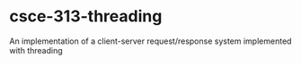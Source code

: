 # csce-313-threading
An implementation of a client-server request/response system implemented with threading
